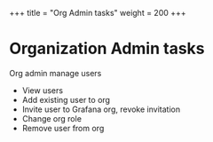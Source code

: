 +++
title = "Org Admin tasks"
weight = 200
+++

# Organization Admin tasks

Org admin manage users
- View users
- Add existing user to org
- Invite user to Grafana org, revoke invitation
- Change org role
- Remove user from org

